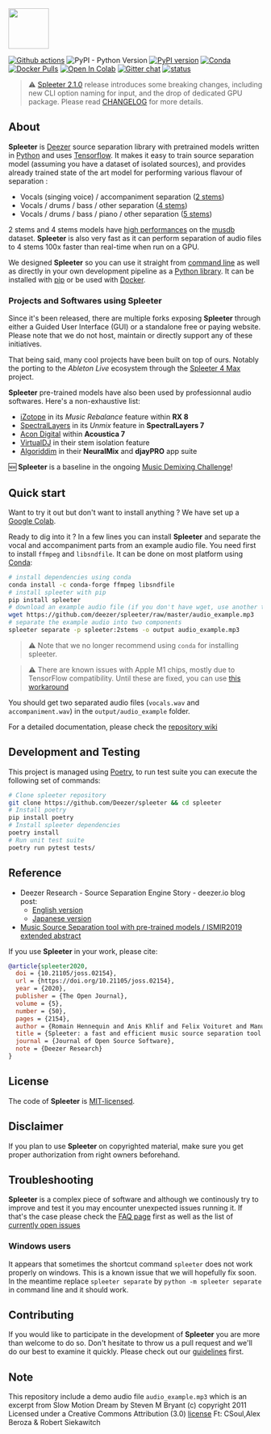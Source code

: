 <img src="https://github.com/deezer/spleeter/raw/master/images/spleeter_logo.png" height="80" />

[![Github actions](https://github.com/deezer/spleeter/workflows/pytest/badge.svg)](https://github.com/deezer/spleeter/actions) ![PyPI - Python Version](https://img.shields.io/pypi/pyversions/spleeter) [![PyPI version](https://badge.fury.io/py/spleeter.svg)](https://badge.fury.io/py/spleeter) [![Conda](https://img.shields.io/conda/vn/deezer-research/spleeter)](https://anaconda.org/deezer-research/spleeter) [![Docker Pulls](https://img.shields.io/docker/pulls/deezer/spleeter)](https://hub.docker.com/r/researchdeezer/spleeter) [![Open In Colab](https://colab.research.google.com/assets/colab-badge.svg)](https://colab.research.google.com/github/deezer/spleeter/blob/master/spleeter.ipynb) [![Gitter chat](https://badges.gitter.im/gitterHQ/gitter.png)](https://gitter.im/spleeter/community) [![status](https://joss.theoj.org/papers/259e5efe669945a343bad6eccb89018b/status.svg)](https://joss.theoj.org/papers/259e5efe669945a343bad6eccb89018b)

> :warning: [Spleeter 2.1.0](https://pypi.org/project/spleeter/) release introduces some breaking changes, including new CLI option naming for input, and the drop
> of dedicated GPU package. Please read [CHANGELOG](CHANGELOG.md) for more details.

## About

**Spleeter** is [Deezer](https://www.deezer.com/) source separation library with pretrained models
written in [Python](https://www.python.org/) and uses [Tensorflow](https://tensorflow.org/). It makes it easy
to train source separation model (assuming you have a dataset of isolated sources), and provides
already trained state of the art model for performing various flavour of separation :

* Vocals (singing voice) / accompaniment separation ([2 stems](https://github.com/deezer/spleeter/wiki/2.-Getting-started#using-2stems-model))
* Vocals / drums / bass / other separation ([4 stems](https://github.com/deezer/spleeter/wiki/2.-Getting-started#using-4stems-model))
* Vocals / drums / bass / piano / other separation ([5 stems](https://github.com/deezer/spleeter/wiki/2.-Getting-started#using-5stems-model))

2 stems and 4 stems models have [high performances](https://github.com/deezer/spleeter/wiki/Separation-Performances) on the [musdb](https://sigsep.github.io/datasets/musdb.html) dataset. **Spleeter** is also very fast as it can perform separation of audio files to 4 stems 100x faster than real-time when run on a GPU.

We designed **Spleeter** so you can use it straight from [command line](https://github.com/deezer/spleeter/wiki/2.-Getting-started#usage)
as well as directly in your own development pipeline as a [Python library](https://github.com/deezer/spleeter/wiki/4.-API-Reference#separator). It can be installed with [pip](https://github.com/deezer/spleeter/wiki/1.-Installation#using-pip) or be used with
[Docker](https://github.com/deezer/spleeter/wiki/2.-Getting-started#using-docker-image).

### Projects and Softwares using **Spleeter**

Since it's been released, there are multiple forks exposing **Spleeter** through either a Guided User Interface (GUI) or a standalone free or paying website. Please note that we do not host, maintain or directly support any of these initiatives.

That being said, many cool projects have been built on top of ours. Notably the porting to the *Ableton Live* ecosystem through the [Spleeter 4 Max](https://github.com/diracdeltas/spleeter4max#spleeter-for-max) project.

**Spleeter** pre-trained models have also been used by professionnal audio softwares. Here's a non-exhaustive list:

* [iZotope](https://www.izotope.com/en/shop/rx-8-standard.html) in its *Music Rebalance* feature within **RX 8**
* [SpectralLayers](https://new.steinberg.net/spectralayers/) in its *Unmix* feature in **SpectralLayers 7**
* [Acon Digital](https://acondigital.com/products/acoustica-audio-editor/) within **Acoustica 7**
* [VirtualDJ](https://www.virtualdj.com/stems/) in their stem isolation feature
* [Algoriddim](https://www.algoriddim.com/apps) in their **NeuralMix** and **djayPRO** app suite

🆕 **Spleeter** is a baseline in the ongoing [Music Demixing Challenge](https://www.aicrowd.com/challenges/music-demixing-challenge-ismir-2021)!

## Quick start

Want to try it out but don't want to install anything ? We have set up a [Google Colab](https://colab.research.google.com/github/deezer/spleeter/blob/master/spleeter.ipynb).

Ready to dig into it ? In a few lines you can install **Spleeter**  and separate the vocal and accompaniment parts from an example audio file.
You need first to install `ffmpeg` and `libsndfile`. It can be done on most platform using [Conda](https://github.com/deezer/spleeter/wiki/1.-Installation#using-conda):

```bash
# install dependencies using conda
conda install -c conda-forge ffmpeg libsndfile
# install spleeter with pip
pip install spleeter
# download an example audio file (if you don't have wget, use another tool for downloading)
wget https://github.com/deezer/spleeter/raw/master/audio_example.mp3
# separate the example audio into two components
spleeter separate -p spleeter:2stems -o output audio_example.mp3
```

> :warning: Note that we no longer recommend using `conda` for installing spleeter.

> ⚠️ There are known issues with Apple M1 chips, mostly due to TensorFlow compatibility. Until these are fixed, you can use [this workaround](https://github.com/deezer/spleeter/issues/607#issuecomment-828352392)

You should get two separated audio files (`vocals.wav` and `accompaniment.wav`) in the `output/audio_example` folder.

For a detailed documentation, please check the [repository wiki](https://github.com/deezer/spleeter/wiki/1.-Installation)

## Development and Testing

This project is managed using [Poetry](https://python-poetry.org/docs/basic-usage/), to run test suite you
can execute the following set of commands:

```bash
# Clone spleeter repository
git clone https://github.com/Deezer/spleeter && cd spleeter
# Install poetry
pip install poetry
# Install spleeter dependencies
poetry install
# Run unit test suite
poetry run pytest tests/
```

## Reference

* Deezer Research - Source Separation Engine Story - deezer.io blog post:
  * [English version](https://deezer.io/releasing-spleeter-deezer-r-d-source-separation-engine-2b88985e797e)
  * [Japanese version](http://dzr.fm/splitterjp)
* [Music Source Separation tool with pre-trained models / ISMIR2019 extended abstract](http://archives.ismir.net/ismir2019/latebreaking/000036.pdf)

If you use **Spleeter** in your work, please cite:

```BibTeX
@article{spleeter2020,
  doi = {10.21105/joss.02154},
  url = {https://doi.org/10.21105/joss.02154},
  year = {2020},
  publisher = {The Open Journal},
  volume = {5},
  number = {50},
  pages = {2154},
  author = {Romain Hennequin and Anis Khlif and Felix Voituret and Manuel Moussallam},
  title = {Spleeter: a fast and efficient music source separation tool with pre-trained models},
  journal = {Journal of Open Source Software},
  note = {Deezer Research}
}
```

## License

The code of **Spleeter** is [MIT-licensed](LICENSE).

## Disclaimer

If you plan to use **Spleeter** on copyrighted material, make sure you get proper authorization from right owners beforehand.

## Troubleshooting

**Spleeter** is a complex piece of software and although we continously try to improve and test it you may encounter unexpected issues running it. If that's the case please check the [FAQ page](https://github.com/deezer/spleeter/wiki/5.-FAQ) first as well as the list of [currently open issues](https://github.com/deezer/spleeter/issues)

### Windows users

   It appears that sometimes the shortcut command `spleeter` does not work properly on windows. This is a known issue that we will hopefully fix soon. In the meantime replace `spleeter separate` by `python -m spleeter separate` in command line and it should work.

## Contributing

If you would like to participate in the development of **Spleeter** you are more than welcome to do so. Don't hesitate to throw us a pull request and we'll do our best to examine it quickly. Please check out our [guidelines](.github/CONTRIBUTING.md) first.

## Note

This repository include a demo audio file `audio_example.mp3` which is an excerpt
from Slow Motion Dream by Steven M Bryant (c) copyright 2011 Licensed under a Creative
Commons Attribution (3.0) [license](http://dig.ccmixter.org/files/stevieb357/34740)
Ft: CSoul,Alex Beroza & Robert Siekawitch
